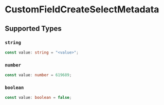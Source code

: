 # CustomFieldCreateSelectMetadata


## Supported Types

### `string`

```typescript
const value: string = "<value>";
```

### `number`

```typescript
const value: number = 619689;
```

### `boolean`

```typescript
const value: boolean = false;
```

